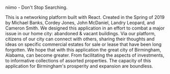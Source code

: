 niimo - Don't Stop Searching.

This is a networking platform built with React. Created in the Spring of 2019 by Michael Banks, Cordey Jones, John McDaniel, 
Landry Leopard, and Cameron Smith. We designed this application in an effort to combat a major issue in our home city:
abandoned & vacant buildings. Via our platform, citizens of our city can connect with others, sharing their thoughts and ideas
on specific commercial estates for sale or lease that have been long forgotten. We hope that with this application the great
city of Birmingham, Alabama, can become greater. From facilitating the aspects of investments, to informative
collections of assorted properties. The capacity of this application for Birmingham's prosperity and expansion are boundless.
